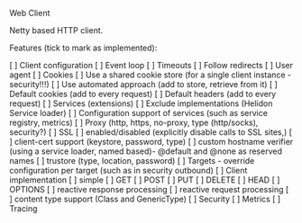 Web Client

Netty based HTTP client.


Features (tick to mark as implemented):


[ ] Client configuration
    [ ] Event loop
    [ ] Timeouts
    [ ] Follow redirects
    [ ] User agent
    [ ] Cookies
        [ ] Use a shared cookie store (for a single client instance - security!!!)
        [ ] Use automated approach (add to store, retrieve from it)
        [ ] Default cookies (add to every request)
    [ ] Default headers (add to every request)
    [ ] Services (extensions)
        [ ] Exclude implementations (Helidon Service loader)
        [ ] Configuration support of services (such as service registry, metrics)
    [ ] Proxy (http, https, no-proxy, type (http/socks), security?)
    [ ] SSL
        [ ] enabled/disabled (explicitly disable calls to SSL sites,)
        [ ] client-cert support (keystore, password, type)
        [ ] custom hostname verifier (using a service loader, named based)- @default and @none as reserved names
        [ ] trustore (type, location, password)
    [ ] Targets - override configuration per target (such as in security outbound)
[ ] Client implementation
    [ ] simple
        [ ] GET
        [ ] POST
        [ ] PUT
        [ ] DELETE
        [ ] HEAD
        [ ] OPTIONS
    [ ] reactive response processing
    [ ] reactive request processing
    [ ] content type support (Class<T> and GenericType<T>)
[ ] Security
[ ] Metrics
[ ] Tracing
